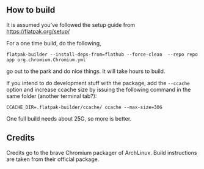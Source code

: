 How to build
------------

It is assumed you've followed the setup guide from https://flatpak.org/setup/

For a one time build, do the following,
```
flatpak-builder --install-deps-from=flathub --force-clean  --repo repo app org.chromium.Chromium.yml

```

go out to the park and do nice things. It will take hours to build.

If you intend to do development stuff with the package, add the `--ccache` option and increase ccache size by issuing the following command in the same folder (another terminal tab?):

```
CCACHE_DIR=.flatpak-builder/ccache/ ccache --max-size=30G
```

One full build needs about 25G, so more is better.

Credits
-------

Credits go to the brave Chromium packager of ArchLinux. Build instructions are taken from their official package.
